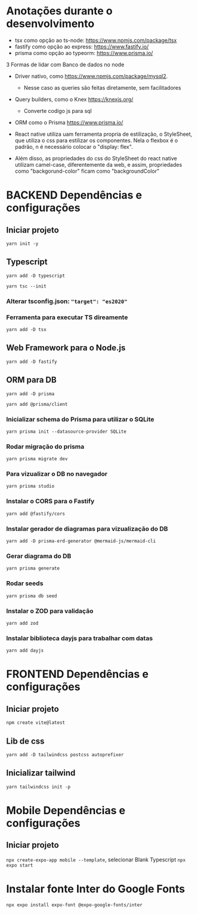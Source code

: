 # Anotações durante o desenvolvimento

- tsx como opção ao ts-node: https://www.npmjs.com/package/tsx
- fastify como opção ao express: https://www.fastify.io/
- prisma como opção ao typeorm: https://www.prisma.io/ 

3 Formas de lidar com Banco de dados no node
- Driver nativo, como https://www.npmjs.com/package/mysql2.
  - Nesse caso as queries são feitas diretamente, sem facilitadores
- Query builders, como o Knex https://knexjs.org/
  - Converte codigo js para sql
- ORM como o Prisma https://www.prisma.io/ 

- React native utiliza uam ferramenta propria de estilização, o StyleSheet, que utiliza o css para estilizar os componentes. Nela o flexbox é o padrão, n é necessário colocar o "display: flex".
- Além disso, as propriedades do css do StyleSheet do react native utilizam camel-case, diferentemente da web, e assim, propriedades como "backgorund-color"  ficam como "backgroundColor"

# BACKEND Dependências e configurações

## Iniciar projeto
`yarn init -y`
## Typescript
`yarn add -D typescript`

`yarn tsc --init`
### Alterar tsconfig.json: ```"target": "es2020"```   
### Ferramenta para executar TS direamente
`yarn add -D tsx`
## Web Framework para o Node.js
`yarn add -D fastify`
## ORM para DB
`yarn add -D prisma`

`yarn add @prisma/client`
### Inicializar schema do Prisma para utilizar o SQLite
`yarn prisma init --datasource-provider SQLite`
### Rodar migração do prisma
`yarn prisma migrate dev`
### Para vizualizar o DB no navegador
`yarn prisma studio`
### Instalar o CORS para o Fastify
`yarn add @fastify/cors`
### Instalar gerador de diagramas para vizualização do DB
`yarn add -D prisma-erd-generator @mermaid-js/mermaid-cli`
### Gerar diagrama do DB
`yarn prisma generate`
### Rodar seeds
`yarn prisma db seed`
### Instalar o ZOD para validação
`yarn add zod`

### Instalar biblioteca dayjs para trabalhar com datas
`yarn add dayjs`

# FRONTEND Dependências e configurações

## Iniciar projeto
`npm create vite@latest`

## Lib de css
`yarn add -D tailwindcss postcss autoprefixer`

## Inicializar tailwind 
`yarn tailwindcss init -p`

# Mobile Dependências e configurações

## Iniciar projeto
`npx create-expo-app mobile --template`, selecionar Blank Typescript
`npx expo start`

# Instalar fonte Inter do Google Fonts
`npx expo install expo-font @expo-google-fonts/inter`
